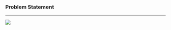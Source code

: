 ### Problem Statement

------------

![](https://raw.githubusercontent.com/shaheemMPM/Hackerrank-Algorithms-Solutions/master/.github/images/9_1.png)
